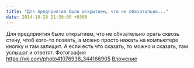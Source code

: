 ```yaml
---
title: "Для предприятия было открытием, что не обязательно..."
date: 2014-10-28 21:39:00 +0300
---
```


Для предприятия было открытием, что не обязательно орать сквозь стену, чтоб кого-то позвать, а можно просто нажать на компьютере кнопку и там запищит. А если есть что сказать, то можно и сказать, там услышат и ответят.
Фотография
<a class="vk-attach" href="https://vk.com/photo41076938_344166905">https://vk.com/photo41076938_344166905</a>
<a class="vk-attach" href="https://vk.com/photo41076938_344166905">Вложение</a>
